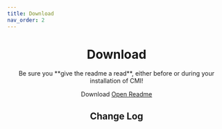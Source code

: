 ```yaml
---
title: Download
nav_order: 2
---
```


<center>
<h1>Download</h1>
Be sure you **give the readme a read**, either before or during your installation of CMI!

<a onclick="GetDownload()" class="btn btn-green">Download</a>
<a href="https://docs.google.com/document/d/1dFVNe2gvsVck0tjWrnCM2HxsdTFBAnsxs928Q1wVS1A" class="btn btn-blue">Open Readme</a>

<h2 id="changelog">Change Log</h2>
<div id="chaneglog" onload="fetchNotes()"></div>
  
</center>
